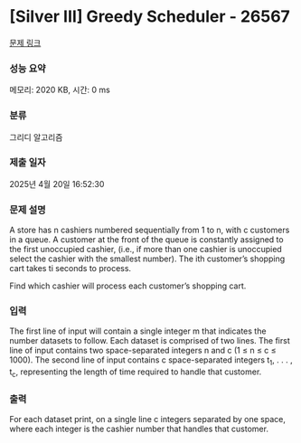 # [Silver III] Greedy Scheduler - 26567 

[문제 링크](https://www.acmicpc.net/problem/26567) 

### 성능 요약

메모리: 2020 KB, 시간: 0 ms

### 분류

그리디 알고리즘

### 제출 일자

2025년 4월 20일 16:52:30

### 문제 설명

<p>A store has n cashiers numbered sequentially from 1 to n, with c customers in a queue. A customer at the front of the queue is constantly assigned to the first unoccupied cashier, (i.e., if more than one cashier is unoccupied select the cashier with the smallest number). The ith customer’s shopping cart takes ti seconds to process.</p>

<p>Find which cashier will process each customer’s shopping cart.</p>

### 입력 

 <p>The first line of input will contain a single integer m that indicates the number datasets to follow. Each dataset is comprised of two lines. The first line of input contains two space-separated integers n and c (1 ≤ n ≤ c ≤ 1000). The second line of input contains c space-separated integers t<sub>1</sub>, . . . , t<sub>c</sub>, representing the length of time required to handle that customer.</p>

### 출력 

 <p>For each dataset print, on a single line c integers separated by one space, where each integer is the cashier number that handles that customer.</p>

